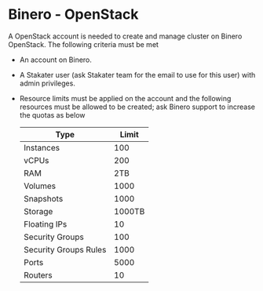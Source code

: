 # Binero - OpenStack

A OpenStack account is needed to create and manage cluster on Binero OpenStack. The following criteria must be met

- An account on Binero.
- A Stakater user (ask Stakater team for the email to use for this user) with admin privileges.
- Resource limits must be applied on the account and the following resources must be allowed to be created; ask Binero support to increase the quotas as below

  | Type | Limit |
  |---|---|
  | Instances | 100|
  | vCPUs | 200 |
  | RAM | 2TB |
  | Volumes | 1000 |
  | Snapshots | 1000 |
  | Storage | 1000TB |
  | Floating IPs | 10 |
  | Security Groups | 100 |
  | Security Groups Rules | 1000 |
  | Ports	 | 5000 |
  | Routers | 10 |

